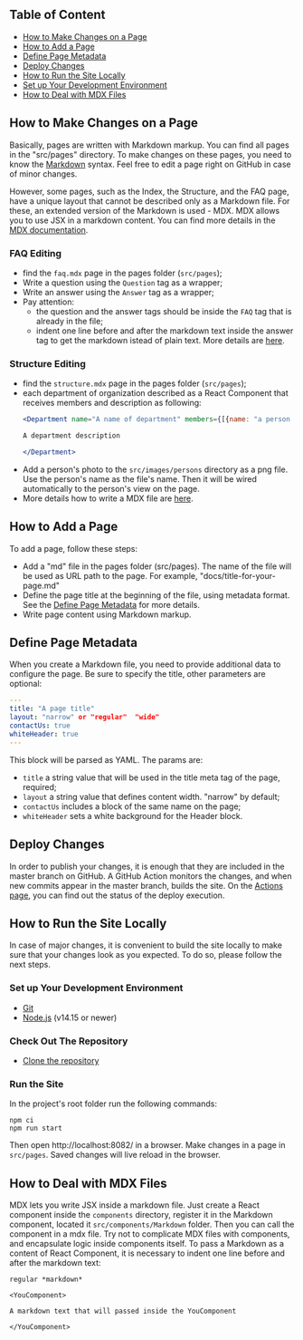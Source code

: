 ## Table of Content

- [How to Make Changes on a Page](#how-to-make-changes-on-a-page)
- [How to Add a Page](#how-to-make-changes-on-a-page)
- [Define Page Metadata](#define-page-metadata)
- [Deploy Changes](#deploy-changes)
- [How to Run the Site Locally](#how-to-run-the-site-locally)
- [Set up Your Development Environment](#set-up-your-development-environment)
- [How to Deal with MDX Files](#how-to-deal-with-mdx-files)

## How to Make Changes on a Page
Basically, pages are written with Markdown markup. You can find all pages in the "src/pages" directory.
To make changes on these pages, you need to know the [Markdown](https://commonmark.org/help/) syntax.
Feel free to edit a page right on GitHub in case of minor changes.

However, some pages, such as the Index, the Structure, and the FAQ page,
have a unique layout that cannot be described only as a Markdown file.
For these, an extended version of the Markdown is used - MDX.
MDX allows you to use JSX in a markdown content. You can find more details in the [MDX documentation](https://mdxjs.com/).

### FAQ Editing
- find the `faq.mdx` page in the pages folder (`src/pages`);
- Write a question using the `Question` tag as a wrapper;
- Write an answer using the `Answer` tag as a wrapper;
- Pay attention:
  - the question and the answer tags should be inside the `FAQ` tag that is already in the file;
  - indent one line before and after the markdown text inside the answer tag to get the markdown istead of plain text. More details are [here](#how-to-deal-with-mdx-files).

### Structure Editing
- find the `structure.mdx` page in the pages folder (`src/pages`);
- each department of organization described as a React Component that receives members and description as following:
  ```jsx
  <Department name="A name of department" members={[{name: "a person name", company: "a company name"}]}>
  
  A department description 
  
  </Department>
  ```
- Add a person's photo to the `src/images/persons` directory as a png file.
  Use the person's name as the file's name. Then it will be wired automatically to the person's view on the page.
- More details how to write a MDX file are [here](#how-to-deal-with-mdx-files).

## How to Add a Page
To add a page, follow these steps:
- Add a "md" file in the pages folder (src/pages). The name of the file will be used as URL path to the page.
  For example, "docs/title-for-your-page.md"
- Define the page title at the beginning of the file, using metadata format. See the [Define Page Metadata](#define-page-metadata) for more details.    
- Write page content using Markdown markup.

## Define Page Metadata
When you create a Markdown file, you need to provide additional data to configure the page.
Be sure to specify the title, other parameters are optional:
```yaml
---
title: "A page title"
layout: "narrow" or "regular"  "wide"
contactUs: true
whiteHeader: true 
---
```

This block will be parsed as YAML.
The params are:
- `title` a string value that will be used in the title meta tag of the page, required;
- `layout` a string value that defines content width. "narrow" by default;
- `contactUs` includes a block of the same name on the page;
- `whiteHeader` sets a white background for the Header block.

## Deploy Changes
In order to publish your changes, it is enough that they are included in the master branch on GitHub.
A GitHub Action monitors the changes, and when new commits appear in the master branch, builds the site.
On the [Actions page](https://github.com/KotlinFoundation/kotlinfoundation.github.io/actions/workflows/pages/pages-build-deployment), you can find out the status of the deploy execution.

## How to Run the Site Locally
In case of major changes, it is convenient to build the site locally to make sure that your changes look as you expected.
To do so, please follow the next steps.

### Set up Your Development Environment
- [Git](https://docs.github.com/en/get-started/quickstart/set-up-git)
- [Node.js](https://nodejs.dev/learn/how-to-install-nodejs) (v14.15 or newer)

### Check Out The Repository
- [Clone the repository](https://docs.github.com/en/repositories/creating-and-managing-repositories/cloning-a-repository)

### Run the Site
In the project's root folder run the following commands:
```shell
npm ci
npm run start
```
Then open http://localhost:8082/ in a browser.
Make changes in a page in `src/pages`.
Saved changes will live reload in the browser.

## How to Deal with MDX Files
MDX lets you write JSX inside a markdown file.
Just create a React component inside the `components` directory, register it in the Markdown component, located it `src/components/Markdown` folder.
Then you can call the component in a mdx file.
Try not to complicate MDX files with components, and encapsulate logic inside components itself.
To pass a Markdown as a content of React Component, it is necessary to indent one line before and after the markdown text:
```mdx
regular *markdown*

<YouComponent>

A markdown text that will passed inside the YouComponent

</YouComponent>
```
